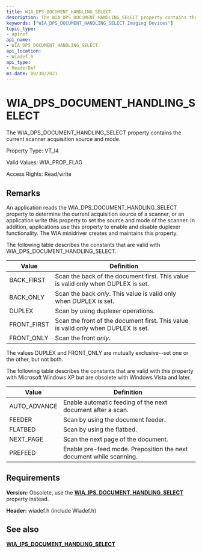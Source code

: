 ```yaml
---
title: WIA_DPS_DOCUMENT_HANDLING_SELECT
description: The WIA_DPS_DOCUMENT_HANDLING_SELECT property contains the current scanner acquisition source and mode.
keywords: ["WIA_DPS_DOCUMENT_HANDLING_SELECT Imaging Devices"]
topic_type:
- apiref
api_name:
- WIA_DPS_DOCUMENT_HANDLING_SELECT
api_location:
- Wiadef.h
api_type:
- HeaderDef
ms.date: 09/30/2021
---
```


# WIA_DPS_DOCUMENT_HANDLING_SELECT

The WIA_DPS_DOCUMENT_HANDLING_SELECT property contains the current scanner acquisition source and mode.

Property Type: VT_I4

Valid Values: WIA_PROP_FLAG

Access Rights: Read/write

## Remarks

An application reads the WIA_DPS_DOCUMENT_HANDLING_SELECT property to determine the current acquisition source of a scanner, or an application write this property to set the source and mode of the scanner. In addition, applications use this property to enable and disable duplexer functionality. The WIA minidriver creates and maintains this property.

The following table describes the constants that are valid with WIA_DPS_DOCUMENT_HANDLING_SELECT.

| Value | Definition |
|--|--|
| BACK_FIRST | Scan the back of the document first. This value is valid only when DUPLEX is set. |
| BACK_ONLY | Scan the back *only*. This value is valid only when DUPLEX is set. |
| DUPLEX | Scan by using duplexer operations. |
| FRONT_FIRST | Scan the front of the document first. This value is valid only when DUPLEX is set. |
| FRONT_ONLY | Scan the front *only*. |

The values DUPLEX and FRONT_ONLY are mutually exclusive--set one or the other, but not both.

The following table describes the constants that are valid with this property with Microsoft Windows XP but are obsolete with Windows Vista and later.

| Value | Definition |
|--|--|
| AUTO_ADVANCE | Enable automatic feeding of the next document after a scan. |
| FEEDER | Scan by using the document feeder. |
| FLATBED | Scan by using the flatbed. |
| NEXT_PAGE | Scan the next page of the document. |
| PREFEED | Enable pre-feed mode. Preposition the next document while scanning. |

## Requirements

**Version:** Obsolete, use the [**WIA_IPS_DOCUMENT_HANDLING_SELECT**](wia-ips-document-handling-select.md) property instead.

**Header:** wiadef.h (include Wiadef.h)

## See also

[**WIA_IPS_DOCUMENT_HANDLING_SELECT**](wia-ips-document-handling-select.md)
